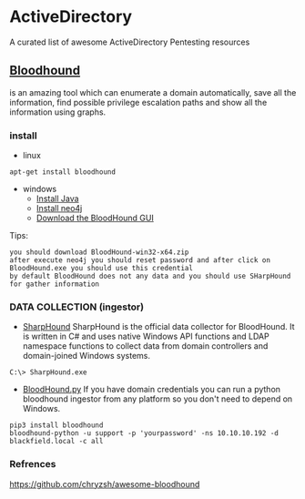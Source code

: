 # ActiveDirectory
A curated list of awesome ActiveDirectory Pentesting resources

## [Bloodhound](https://github.com/BloodHoundAD/BloodHound)
is an amazing tool which can enumerate a domain automatically, save all the information, find possible privilege escalation paths and show all the information using graphs.

### install 
* linux 
```
apt-get install bloodhound
```

* windows
  * [Install Java](https://www.oracle.com/java/technologies/javase-jdk11-downloads.html)
  * [Install neo4j](https://neo4j.com/download-center/#community)
  * [Download the BloodHound GUI](https://github.com/BloodHoundAD/BloodHound/releases)

Tips:
```
you should download BloodHound-win32-x64.zip
after execute neo4j you should reset password and after click on BloodHound.exe you should use this credential
by default BloodHound does not any data and you should use SHarpHound for gather information
```

### DATA COLLECTION (ingestor)
* [SharpHound](https://github.com/BloodHoundAD/BloodHound/tree/master/Collectors) SharpHound is the official data collector for BloodHound. It is written in C# and uses native Windows API functions and LDAP namespace functions to collect data from domain controllers and domain-joined Windows systems. 
```
C:\> SharpHound.exe
```

* [BloodHound.py](https://github.com/fox-it/BloodHound.py) If you have domain credentials you can run a python bloodhound ingestor from any platform so you don't need to depend on Windows.

```
pip3 install bloodhound
bloodhound-python -u support -p 'yourpassword' -ns 10.10.10.192 -d blackfield.local -c all
```






### Refrences
https://github.com/chryzsh/awesome-bloodhound

